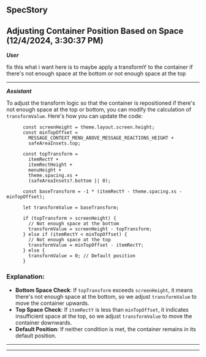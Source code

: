 ## SpecStory

## Adjusting Container Position Based on Space (12/4/2024, 3:30:37 PM)

_**User**_

fix this what i want here is to maybe apply a transformY to the container if there's not enough space at the bottom or not enough space at the top

---

_**Assistant**_

To adjust the transform logic so that the container is repositioned if there's not enough space at the top or bottom, you can modify the calculation of `transformValue`. Here's how you can update the code:

```typescript:components/Chat/Message/message-context-menu/message-context-menu.tsx
      const screenHeight = theme.layout.screen.height;
      const minTopOffset =
        MESSAGE_CONTEXT_MENU_ABOVE_MESSAGE_REACTIONS_HEIGHT +
        safeAreaInsets.top;

      const topTransform =
        itemRectY +
        itemRectHeight +
        menuHeight +
        theme.spacing.xs +
        (safeAreaInsets?.bottom || 0);

      const baseTransform = -1 * (itemRectY - theme.spacing.xs - minTopOffset);

      let transformValue = baseTransform;

      if (topTransform > screenHeight) {
        // Not enough space at the bottom
        transformValue = screenHeight - topTransform;
      } else if (itemRectY < minTopOffset) {
        // Not enough space at the top
        transformValue = minTopOffset - itemRectY;
      } else {
        transformValue = 0; // Default position
      }
```

### Explanation:
- **Bottom Space Check**: If `topTransform` exceeds `screenHeight`, it means there's not enough space at the bottom, so we adjust `transformValue` to move the container upwards.
- **Top Space Check**: If `itemRectY` is less than `minTopOffset`, it indicates insufficient space at the top, so we adjust `transformValue` to move the container downwards.
- **Default Position**: If neither condition is met, the container remains in its default position.

---



---

